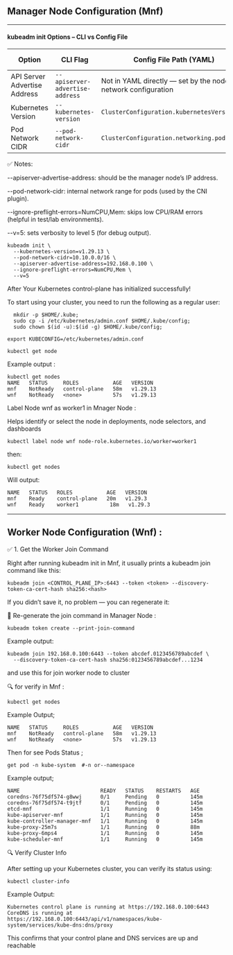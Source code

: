 ## Manager Node Configuration (Mnf)
---------------------------------

 #### kubeadm init Options – CLI vs Config File
 | Option                       | CLI Flag                        | Config File Path (YAML)                                        | Example Value    |
| ---------------------------- | ------------------------------- | -------------------------------------------------------------- | ---------------- |
| API Server Advertise Address | `--apiserver-advertise-address` | Not in YAML directly — set by the node’s network configuration | `192.168.0.100` |
| Kubernetes Version           | `--kubernetes-version`          | `ClusterConfiguration.kubernetesVersion`                       | `v1.29.13`       |
| Pod Network CIDR             | `--pod-network-cidr`            | `ClusterConfiguration.networking.podSubnet`                    | `10.10.0.0/16`   |

✅ Notes:

--apiserver-advertise-address: should be the manager node’s IP address.

--pod-network-cidr: internal network range for pods (used by the CNI plugin).

--ignore-preflight-errors=NumCPU,Mem: skips low CPU/RAM errors (helpful in test/lab environments).

--v=5: sets verbosity to level 5 (for debug output).

```
kubeadm init \
  --kubernetes-version=v1.29.13 \
  --pod-network-cidr=10.10.0.0/16 \
  --apiserver-advertise-address=192.168.0.100 \
  --ignore-preflight-errors=NumCPU,Mem \
  --v=5
```
After Your Kubernetes control-plane has initialized successfully!

To start using your cluster, you need to run the following as a regular user:
```
  mkdir -p $HOME/.kube;
  sudo cp -i /etc/kubernetes/admin.conf $HOME/.kube/config;
  sudo chown $(id -u):$(id -g) $HOME/.kube/config;
```
```
export KUBECONFIG=/etc/kubernetes/admin.conf
```

```
kubectl get node
```
Example output :
```
kubectl get nodes
NAME   STATUS     ROLES           AGE   VERSION
mnf    NotReady   control-plane   58m   v1.29.13
wnf    NotReady   <none>          57s   v1.29.13
```
Label Node wnf as worker1 in Mnager Node :

Helps identify or select the node in deployments, node selectors, and dashboards

```
kubectl label node wnf node-role.kubernetes.io/worker=worker1
```
then:
```
kubectl get nodes
```
Will output:
```
NAME   STATUS   ROLES           AGE   VERSION
mnf    Ready    control-plane   20m   v1.29.3
wnf    Ready    worker1          18m   v1.29.3
```

-----------------------------------

## Worker Node Configuration (Wnf) :

✅ 1. Get the Worker Join Command

Right after running kubeadm init in Mnf, it usually prints a kubeadm join command like this:
```
kubeadm join <CONTROL_PLANE_IP>:6443 --token <token> --discovery-token-ca-cert-hash sha256:<hash>
```
If you didn’t save it, no problem — you can regenerate it:

🔁 Re-generate the join command in Manager Node :
```
kubeadm token create --print-join-command
```
Example output:
```
kubeadm join 192.168.0.100:6443 --token abcdef.0123456789abcdef \
  --discovery-token-ca-cert-hash sha256:0123456789abcdef...1234
```
and use this for join worker node to cluster

🔍 for verify in Mnf :

```
kubectl get nodes
```
Example Output;
```
NAME   STATUS     ROLES           AGE   VERSION
mnf    NotReady   control-plane   58m   v1.29.13
wnf    NotReady   <none>          57s   v1.29.13
```
Then for see Pods Status ;
```
get pod -n kube-system  #-n or--namespace
```
Example output;

```
NAME                          READY   STATUS    RESTARTS   AGE
coredns-76f75df574-g8wwj      0/1     Pending   0          145m
coredns-76f75df574-t9jtf      0/1     Pending   0          145m
etcd-mnf                      1/1     Running   0          145m
kube-apiserver-mnf            1/1     Running   0          145m
kube-controller-manager-mnf   1/1     Running   0          145m
kube-proxy-25m7s              1/1     Running   0          88m
kube-proxy-6mps4              1/1     Running   0          145m
kube-scheduler-mnf            1/1     Running   0          145m
```
🔍 Verify Cluster Info

After setting up your Kubernetes cluster, you can verify its status using:
```
kubectl cluster-info
```
Example Output:
```
Kubernetes control plane is running at https://192.168.0.100:6443
CoreDNS is running at https://192.168.0.100:6443/api/v1/namespaces/kube-system/services/kube-dns:dns/proxy
```
This confirms that your control plane and DNS services are up and reachable





